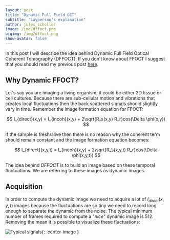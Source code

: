 ```yaml
---
layout: post
title: "Dynamic Full Field OCT"
subtitle: "Layperson's explanation"
author: jules_scholler
image: /img/dffoct.png
bigimg: /img/dffoct.png
show-avatar: false
---
```


In this post I will describe the idea behind Dynamic Full Field Optical Coherent Tomography (DFFOCT). If you don't know about FFOCT I suggest that you should read my previous post [here](https://www.jscholler.com/2019-01-18-ffoct/).

## Why Dynamic FFOCT?

Let's say you are imaging a living organism, it could be either 3D tissue or cell cultures. Because there are sub-cellular motion and vibrations that creates local fluctuations then the back scattered signals should slightly vary in time. Remember the image formation equation for FFOCT:

$$ I_{direct}(x,y) = I_{incoh}(x,y) + 2\sqrt{R_s(x,y) R_r}cos(\Delta \phi(x,y)) $$

If the sample is fresh/alive then there is no reason why the coherent term should remain constant and the image formation equation becomes:

$$ I_{direct}(x,y,t) = I_{incoh}(x,y) + 2\sqrt{R_s(x,y,t) R_r}cos(\Delta \phi(x,y,t)) $$

The idea behind *DFFOCT* is to build an image based on these temporal fluctuations. We are referring to these images as dynamic images.

## Acquisition

In order to compute the dynamic image we need to acquire a lot of $I_{direct}(x,y,t)$ images because the fluctuations are so tiny we need to record long enough to separate the dynamic from the noise. The typical minimum number of frames required to compute a "*nice*" dynamic image is 512. Removing the mean it is possible to visualize these fluctuations:

![Typical signals](../img/direct_centered){: .center-image }

